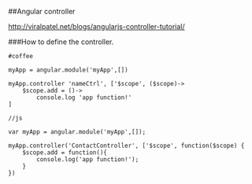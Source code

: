 ##Angular controller

http://viralpatel.net/blogs/angularjs-controller-tutorial/

###How to define the controller.

    #coffee

    myApp = angular.module('myApp',[])

    myApp.controller 'nameCtrl', ['$scope', ($scope)->
        $scope.add = ()->
            console.log 'app function!'
    ]

    //js
    
    var myApp = angular.module('myApp',[]);
 
    myApp.controller('ContactController', ['$scope', function($scope) {
        $scope.add = function(){
            console.log('app function!');
        }
    })

